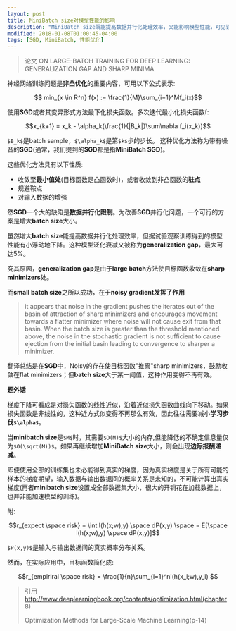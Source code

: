 ```yaml
---
layout: post
title: MiniBatch size对模型性能的影响
description: "MiniBatch size既能提高数据并行化处理效率，又能影响模型性能，可见设置一个合适的batch size的重要性。"
modified: 2018-01-08T01:00:45-04:00
tags: [SGD, MiniBatch, 性能优化]
---
```



>论文 ON LARGE-BATCH TRAINING FOR DEEP LEARNING: GENERALIZATION GAP AND SHARP MINIMA

神经网络训练问题是**非凸优化**的重要内容，可用以下公式表示:

```math

min_{x \in R^n}  f(x) := \frac{1}{M}\sum_{i=1}^Mf_i(x)
```
<!-- more -->

使用**SGD**或者其变异形式方法最下化损失函数。多次迭代最小化损失函数f:

```math
x_{k+1} = x_k - \alpha_k(\frac{1}{|B_k|}\sum\nabla f_i(x_k))
```

`$B_k$`是batch sample，`$\alpha_k$`是第`$k$`步的步长。
这种优化方法称为带有噪音的**SGD**(通常，我们提到的**SGD**都是指**MiniBatch SGD**)。


这些优化方法具有以下性质:

- 收敛至**最小值处**(目标函数是凸函数时)，或者收敛到非凸函数的**驻点**
- 规避鞍点
- 对输入数据的增强
 
然**SGD**一个大的缺陷是**数据并行化限制**。为改善**SGD**并行化问题，一个可行的方案是增大**batch size**大小。

虽然增大**batch size**能提高数据并行化处理效率，但据试验观察训练得到的模型性能有小浮动地下降。这种模型泛化衰减又被称为**generalization gap**，最大可达5%。

究其原因，**generalization gap**是由于**large batch**方法使目标函数收敛在**sharp minimizers**处。

而**small batch size**之所以成功，在于**noisy gradient发挥了作用**

>it appears that noise in the gradient pushes the iterates out of the basin of attraction of sharp minimizers and encourages movement towards a flatter minimizer where noise will not cause exit from that basin. When the batch size is greater than the threshold mentioned above, the noise in the stochastic gradient is not sufficient to cause ejection from the initial basin leading to convergence to sharper a minimizer.

翻译总结是在**SGD**中，Noisy的存在使目标函数"推离"sharp minimizers，鼓励收敛在flat minimizers；但**batch size**大于某一阈值，这种作用变得不再有效。


**题外话**

梯度下降可看成是对损失函数的线性近似，沿着近似损失函数曲线向下移动。如果损失函数是非线性的，这种近方式似变得不再那么有效，因此往往需要减小**学习步伐`$\alpha$`**。

当**minibatch size**是`$M$`时，其需要`$O(M)$`大小的内存,但能降低的不确定信息量仅为`$O(\sqrt(M))$`。如果再继续增加**MiniBatch size**大小，则会出现**边际报酬递减**。

即便使用全部的训练集也未必能得到真实的梯度，因为真实梯度是关于所有可能的样本的梯度期望，输入数据与输出数据间的概率关系是未知的，不可能计算出真实梯度(再者**minibatch size**设置成全部数据集大小，很大的开销花在加载数据上，也并非能加速模型的训练)。


附:
```math
r_{expect \space risk} = \int l(h(x;w),y) \space dP(x,y) \space = E[\space l(h(x;w),y) \space dP(x,y)]
```
`$P(x,y)$`是输入与输出数据间的真实概率分布关系。

然而，在实际应用中，目标函数简化成:

```math
r_{empiriral \space risk} = \frac{1}{n}\sum_{i=1}^nl(h(x_i;w),y_i) 
```
> 引用 http://www.deeplearningbook.org/contents/optimization.html(chapter 8)
>
> Optimization Methods for Large-Scale Machine Learning(p-14)
